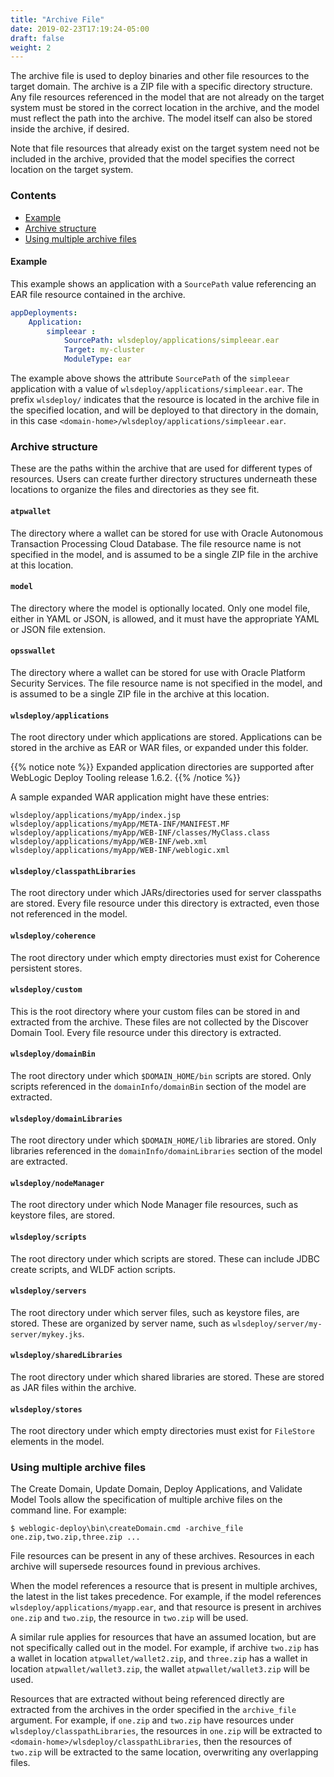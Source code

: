 ```yaml
---
title: "Archive File"
date: 2019-02-23T17:19:24-05:00
draft: false
weight: 2
---
```



The archive file is used to deploy binaries and other file resources to the target domain. The archive is a ZIP file with a specific directory structure.  Any file resources referenced in the model that are not already on the target system must be stored in the correct location in the archive, and the model must reflect the path into the archive. The model itself can also be stored inside the archive, if desired.

Note that file resources that already exist on the target system need not be included in the archive, provided that the model specifies the correct location on the target system.

### Contents

- [Example](#example)
- [Archive structure](#archive-structure)
- [Using multiple archive files](#using-multiple-archive-files)

#### Example

This example shows an application with a `SourcePath` value referencing an EAR file resource contained in the archive.

```yaml
appDeployments:
    Application:
        simpleear :
            SourcePath: wlsdeploy/applications/simpleear.ear
            Target: my-cluster
            ModuleType: ear
```

The example above shows the attribute `SourcePath` of the `simpleear` application with a value of `wlsdeploy/applications/simpleear.ear`.  The prefix `wlsdeploy/` indicates that the resource is located in the archive file in the specified location, and will be deployed to that directory in the domain, in this case `<domain-home>/wlsdeploy/applications/simpleear.ear`.

### Archive structure

These are the paths within the archive that are used for different types of resources. Users can create further directory structures underneath these locations to organize the files and directories as they see fit.  

#### `atpwallet`

The directory where a wallet can be stored for use with Oracle Autonomous Transaction Processing Cloud Database. The file resource name is not specified in the model, and is assumed to be a single ZIP file in the archive at this location.  

#### `model`
The directory where the model is optionally located. Only one model file, either in YAML or JSON, is allowed, and it must have the appropriate YAML or JSON file extension.

#### `opsswallet`

The directory where a wallet can be stored for use with Oracle Platform Security Services. The file resource name is not specified in the model, and is assumed to be a single ZIP file in the archive at this location.  

#### `wlsdeploy/applications`
The root directory under which applications are stored. Applications can be stored in the archive as EAR or WAR files, or expanded under this folder.

{{% notice note %}} Expanded application directories are supported after WebLogic Deploy Tooling release 1.6.2.
{{% /notice %}}

A sample expanded WAR application might have these entries:

```
wlsdeploy/applications/myApp/index.jsp
wlsdeploy/applications/myApp/META-INF/MANIFEST.MF
wlsdeploy/applications/myApp/WEB-INF/classes/MyClass.class
wlsdeploy/applications/myApp/WEB-INF/web.xml
wlsdeploy/applications/myApp/WEB-INF/weblogic.xml
```

#### `wlsdeploy/classpathLibraries`
The root directory under which JARs/directories used for server classpaths are stored. Every file resource under this directory is extracted, even those not referenced in the model.

#### `wlsdeploy/coherence`
The root directory under which empty directories must exist for Coherence persistent stores.

#### `wlsdeploy/custom`
This is the root directory where your custom files can be stored in and extracted from the archive. These files are not collected by the Discover Domain Tool. Every file resource under this directory is extracted.

#### `wlsdeploy/domainBin`
The root directory under which `$DOMAIN_HOME/bin` scripts are stored. Only scripts referenced in the `domainInfo/domainBin` section of the model are extracted.

#### `wlsdeploy/domainLibraries`
The root directory under which `$DOMAIN_HOME/lib` libraries are stored. Only libraries referenced in the `domainInfo/domainLibraries` section of the model are extracted.

#### `wlsdeploy/nodeManager`
The root directory under which Node Manager file resources, such as keystore files, are stored.

#### `wlsdeploy/scripts`
The root directory under which scripts are stored. These can include JDBC create scripts, and WLDF action scripts.

#### `wlsdeploy/servers`
The root directory under which server files, such as keystore files, are stored. These are organized by server name, such as `wlsdeploy/server/my-server/mykey.jks`.

#### `wlsdeploy/sharedLibraries`
The root directory under which shared libraries are stored. These are stored as JAR files within the archive.

#### `wlsdeploy/stores`
The root directory under which empty directories must exist for `FileStore` elements in the model.

### Using multiple archive files

The Create Domain, Update Domain, Deploy Applications, and Validate Model Tools allow the specification of multiple archive files on the command line. For example:

    $ weblogic-deploy\bin\createDomain.cmd -archive_file one.zip,two.zip,three.zip ...

File resources can be present in any of these archives. Resources in each archive will supersede resources found in previous archives.

When the model references a resource that is present in multiple archives, the latest in the list takes precedence. For example, if the model references `wlsdeploy/applications/myapp.ear`, and that resource is present in archives `one.zip` and `two.zip`, the resource in `two.zip` will be used.

A similar rule applies for resources that have an assumed location, but are not specifically called out in the model. For example, if archive `two.zip` has a wallet in location `atpwallet/wallet2.zip`, and `three.zip` has a wallet in location `atpwallet/wallet3.zip`, the wallet `atpwallet/wallet3.zip` will be used.

Resources that are extracted without being referenced directly are extracted from the archives in the order specified in the `archive_file` argument. For example, if `one.zip` and `two.zip` have resources under `wlsdeploy/classpathLibraries`, the resources in `one.zip` will be extracted to `<domain-home>/wlsdeploy/classpathLibraries`, then the resources of `two.zip` will be extracted to the same location, overwriting any overlapping files.
